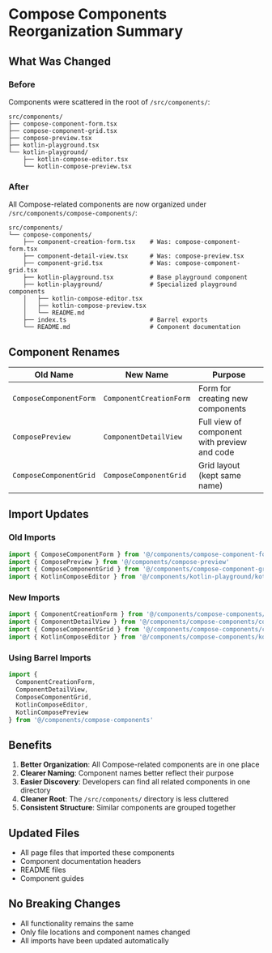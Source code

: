 # Compose Components Reorganization Summary

## What Was Changed

### Before
Components were scattered in the root of `/src/components/`:
```
src/components/
├── compose-component-form.tsx
├── compose-component-grid.tsx
├── compose-preview.tsx
├── kotlin-playground.tsx
└── kotlin-playground/
    ├── kotlin-compose-editor.tsx
    └── kotlin-compose-preview.tsx
```

### After
All Compose-related components are now organized under `/src/components/compose-components/`:
```
src/components/
└── compose-components/
    ├── component-creation-form.tsx    # Was: compose-component-form.tsx
    ├── component-detail-view.tsx      # Was: compose-preview.tsx
    ├── component-grid.tsx             # Was: compose-component-grid.tsx
    ├── kotlin-playground.tsx          # Base playground component
    ├── kotlin-playground/             # Specialized playground components
    │   ├── kotlin-compose-editor.tsx
    │   ├── kotlin-compose-preview.tsx
    │   └── README.md
    ├── index.ts                       # Barrel exports
    └── README.md                      # Component documentation
```

## Component Renames

| Old Name | New Name | Purpose |
|----------|----------|---------|
| `ComposeComponentForm` | `ComponentCreationForm` | Form for creating new components |
| `ComposePreview` | `ComponentDetailView` | Full view of component with preview and code |
| `ComposeComponentGrid` | `ComposeComponentGrid` | Grid layout (kept same name) |

## Import Updates

### Old Imports
```typescript
import { ComposeComponentForm } from '@/components/compose-component-form'
import { ComposePreview } from '@/components/compose-preview'
import { ComposeComponentGrid } from '@/components/compose-component-grid'
import { KotlinComposeEditor } from '@/components/kotlin-playground/kotlin-compose-editor'
```

### New Imports
```typescript
import { ComponentCreationForm } from '@/components/compose-components/component-creation-form'
import { ComponentDetailView } from '@/components/compose-components/component-detail-view'
import { ComposeComponentGrid } from '@/components/compose-components/component-grid'
import { KotlinComposeEditor } from '@/components/compose-components/kotlin-playground/kotlin-compose-editor'
```

### Using Barrel Imports
```typescript
import { 
  ComponentCreationForm,
  ComponentDetailView,
  ComposeComponentGrid,
  KotlinComposeEditor,
  KotlinComposePreview
} from '@/components/compose-components'
```

## Benefits

1. **Better Organization**: All Compose-related components are in one place
2. **Clearer Naming**: Component names better reflect their purpose
3. **Easier Discovery**: Developers can find all related components in one directory
4. **Cleaner Root**: The `/src/components/` directory is less cluttered
5. **Consistent Structure**: Similar components are grouped together

## Updated Files

- All page files that imported these components
- Component documentation headers
- README files
- Component guides

## No Breaking Changes

- All functionality remains the same
- Only file locations and component names changed
- All imports have been updated automatically